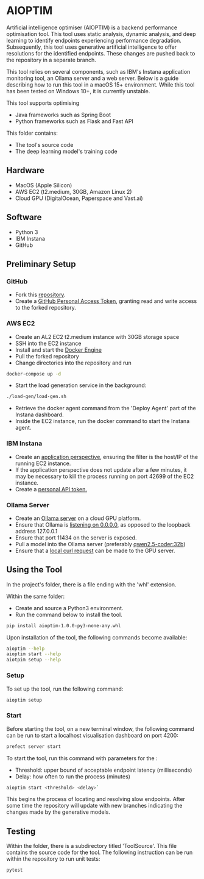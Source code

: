# AIOPTIM

Artificial intelligence optimiser (AIOPTIM) is a backend performance optimisation tool. This tool uses static analysis, dynamic analysis, and deep learning to identify endpoints experiencing performance degradation. Subsequently, this tool uses generative artificial intelligence to offer resolutions for the identified endpoints. These changes are pushed back to the repository in a separate branch. 

This tool relies on several components, such as IBM's Instana application monitoring tool, an Ollama server and a web server. Below is a guide describing how to run this tool in a macOS 15+ environment. While this tool has been tested on Windows 10+, it is currently unstable.

This tool supports optimising

* Java frameworks such as Spring Boot
* Python frameworks such as Flask and Fast API

This folder contains:

* The tool's source code
* The deep learning model's training code

## Hardware 

* MacOS (Apple Silicon)
* AWS EC2 (t2.medium, 30GB, Amazon Linux 2)
* Cloud GPU (DigitalOcean, Paperspace and Vast.ai)

## Software

* Python 3
* IBM Instana 
* GitHub

## Preliminary Setup

### GitHub

* Fork this [repository](https://github.com/LavishKK2022/priv-robot-shop
).
* Create a [GitHub Personal Access Token](https://docs.github.com/en/authentication/keeping-your-account-and-data-secure/managing-your-personal-access-tokens#creating-a-fine-grained-personal-access-token), granting read and write access to the forked repository.

### AWS EC2

* Create an AL2 EC2 t2.medium instance with 30GB storage space
* SSH into the EC2 instance
* Install and start the [Docker Engine](https://docs.docker.com/engine/install/)
* Pull the forked repository
* Change directories into the repository and run 

```bash
docker-compose up -d
```

* Start the load generation service in the background:

```bash
./load-gen/load-gen.sh
```

* Retrieve the docker agent command from the 'Deploy Agent' part of the Instana dashboard.
* Inside the EC2 instance, run the docker command to start the Instana agent.

### IBM Instana

* Create an [application perspective](https://www.ibm.com/docs/en/instana-observability/current?topic=applications-application-perspectives), ensuring the filter is the host/IP of the running EC2 instance.
* If the application perspective does not update after a few minutes, it may be necessary to kill the process running on port 42699 of the EC2 instance. 
* Create a [personal API token.](https://www.ibm.com/docs/en/instana-observability/current?topic=apis-instana-rest-api#creating-personal-api-tokens)

### Ollama Server

* Create an [Ollama server](https://ollama.com/download/linux) on a cloud GPU platform.
* Ensure that Ollama is [listening on 0.0.0.0](https://www.restack.io/p/ollama-knowledge-ollama-host-0-0-0-0-cat-ai), as opposed to the loopback address 127.0.0.1
* Ensure that port 11434 on the server is exposed. 
* Pull a model into the Ollama server (preferably [qwen2.5-coder:32b](https://ollama.com/library/qwen2.5-coder
))
* Ensure that a [local curl request](https://github.com/ollama/ollama/blob/main/docs/api.md) can be made to the GPU server.

## Using the Tool

In the project's folder, there is a file ending with the 'whl' extension.

Within the same folder:

* Create and source a Python3 environment.
* Run the command below to install the tool. 

```bash
pip install aioptim-1.0.0-py3-none-any.whl
```

Upon installation of the tool, the following commands become available:

```bash
aioptim --help
aioptim start --help
aiotpim setup --help
```

### Setup

To set up the tool, run the following command:

```bash
aioptim setup
```

### Start

Before starting the tool, on a new terminal window, the following command can be run to start a localhost visualisation dashboard on port 4200:

```bash
prefect server start
```

To start the tool, run this command with parameters for the :

* Threshold: upper bound of acceptable endpoint latency (milliseconds)
* Delay: how often to run the process (minutes)

```bash
aioptim start <threshold> <delay>`
```

This begins the process of locating and resolving slow endpoints. After some time the repository will update with new branches indicating the changes made by the generative models.

## Testing

Within the folder, there is a subdirectory titled 'ToolSource'. This file contains the source code for the tool. The following instruction can be run within the repository to run unit tests:

```bash
pytest
```